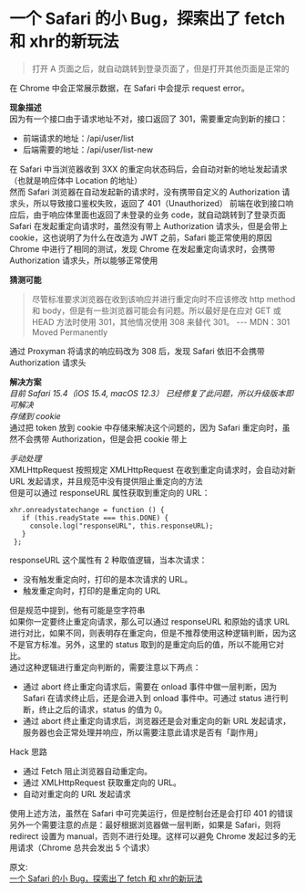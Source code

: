 # 一个 Safari 的小 Bug，探索出了 fetch 和 xhr的新玩法
> 打开 A 页面之后，就自动跳转到登录页面了，但是打开其他页面是正常的

在 Chrome 中会正常展示数据，在 Safari 中会提示 request error。  

**现象描述**  
因为有一个接口由于请求地址不对，接口返回了 301，需要重定向到新的接口：  
- 前端请求的地址：/api/user/list
- 后端需要的地址：/api/user/list-new

在 Safari 中当浏览器收到 3XX 的重定向状态码后，会自动对新的地址发起请求（也就是响应体中 Location 的地址）  
然而 Safari 浏览器在自动发起新的请求时，没有携带自定义的 Authorization 请求头，所以导致接口鉴权失败，返回了 401（Unauthorized）
前端在收到接口响应后，由于响应体里面也返回了未登录的业务 code，就自动跳转到了登录页面  
Safari 在发起重定向请求时，虽然没有带上 Authorization 请求头，但是会带上 cookie，这也说明了为什么在改造为 JWT 之前，Safari 能正常使用的原因  
Chrome 中进行了相同的测试，发现 Chrome 在发起重定向请求时，会携带 Authorization 请求头，所以能够正常使用  

**猜测可能**  
> 尽管标准要求浏览器在收到该响应并进行重定向时不应该修改 http method 和 body，但是有一些浏览器可能会有问题。所以最好是在应对 GET 或 HEAD 方法时使用 301，其他情况使用 308 来替代 301。
--- MDN：301 Moved Permanently

通过 Proxyman 将请求的响应码改为 308 后，发现 Safari 依旧不会携带 Authorization 请求头  

**解决方案**   
_目前 Safari 15.4（iOS 15.4, macOS 12.3） 已经修复了此问题，所以升级版本即可解决_  
_存储到 cookie_  
  通过把 token 放到 cookie 中存储来解决这个问题的，因为 Safari 重定向时，虽然不会携带 Authorization，但是会把 cookie 带上

_手动处理_  
XMLHttpRequest
按照规定 XMLHttpRequest 在收到重定向请求时，会自动对新 URL 发起请求，并且规范中没有提供阻止重定向的方法  
但是可以通过 responseURL 属性获取到重定向的 URL：  
``` 
xhr.onreadystatechange = function () {
   if (this.readyState === this.DONE) {
     console.log("responseURL", this.responseURL);
   }
 };
```
responseURL 这个属性有 2 种取值逻辑，当本次请求：  
- 没有触发重定向时，打印的是本次请求的 URL。
- 触发重定向时，打印的是重定向的 URL

但是规范中提到，他有可能是空字符串  
如果你一定要终止重定向请求，那么可以通过 responseURL 和原始的请求 URL 进行对比，如果不同，则表明存在重定向，但是不推荐使用这种逻辑判断，因为这不是官方标准。另外，这里的 status 取到的是重定向后的值，所以不能用它对比。  
通过这种逻辑进行重定向判断的，需要注意以下两点：  
- 通过 abort 终止重定向请求后，需要在 onload 事件中做一层判断，因为 Safari 在请求终止后，还是会进入到 onload 事件中。可通过 status 进行判断，终止之后的请求，status 的值为 0。
- 通过 abort 终止重定向请求后，浏览器还是会对重定向的新 URL 发起请求，服务器也会正常处理并响应，所以需要注意此请求是否有「副作用」

Hack 思路  
- 通过 Fetch 阻止浏览器自动重定向。
- 通过 XMLHttpRequest 获取重定向的 URL。
- 自动对重定向的 URL 发起请求

使用上述方法，虽然在 Safari 中可完美运行，但是控制台还是会打印 401 的错误  
另外一个需要注意的点是：最好根据浏览器做一层判断，如果是 Safari，则将 redirect 设置为 manual，否则不进行处理。这样可以避免 Chrome 发起过多的无用请求（Chrome 总共会发出 5 个请求）  

原文:  
[一个 Safari 的小 Bug，探索出了 fetch 和 xhr的新玩法](https://mp.weixin.qq.com/s/jqRxNAI5C2NdxVX-pthFpg)
